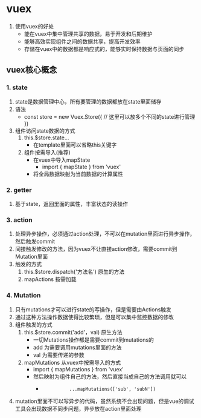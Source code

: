 # vuex
1. 使用vuex的好处
    - 能在vuex中集中管理共享的数据，易于开发和后期维护
    - 能够高效实现组件之间的数据共享，提高开发效率
    - 存储在vuex中的数据都是响应式的，能够实时保持数据与页面的同步

## vuex核心概念
### 1. state
1. state是数据管理中心，所有要管理的数据都放在state里面储存
2. 语法
    - const store = new Vuex.Store({ // 这里可以放多个不同的state进行管理 })
3. 组件访问state数据的方式
    1. this.$store.state...
        - 在template里面可以省略this关键字
    2. 组件按需导入(推荐)
        - 在vuex中导入mapState
            - import { mapState } from 'vuex'
        - 将全局数据映射为当前数据的计算属性
### 2. getter
1. 基于state，返回里面的属性，丰富状态的读操作

### 3. action
1. 处理异步操作，必须通过action处理，不可以在mutation里面进行异步操作，然后触发commit 
2. 间接触发修改的方法，因为vuex不让直接action修改，需要commit到Mutation里面
3. 触发的方式
    1. this.$store.dispatch('方法名') 原生的方法
    2. mapActions 按需加载

### 4. Mutation
1. 只有mutations才可以进行state的写操作，但是需要由Actions触发
2. 通过这种方法操作数据使得比较繁琐，但是可以集中监控数据的修改
3. 组件触发的方式
    1. this.$store.commit('add'，val)  原生方法
        - 一切Mutations操作都是需要commit到mutations的
        - add 为需要调用mutations里面的方法
        - val 为需要传递的参数
    2. mapMutations 从vuex中按需导入的方式
        - import { mapMutations } from 'vuex'
        - 然后映射为组件自己的方法，然后直接当成自己的方法调用就可以
            - ```   methods: {
                        ...mapMutations(['sub', 'subN'])
              ```
4. mutation里面不可以写异步的代码，虽然系统不会出现问题，但是vue的调试工具会出现数据不同步问题，异步放在action里面处理